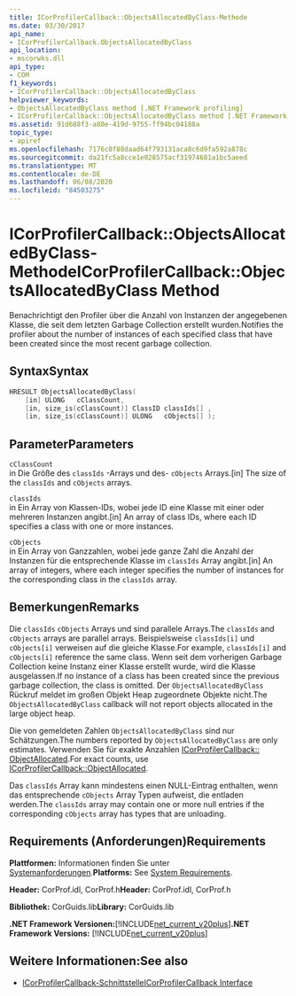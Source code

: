 ```yaml
---
title: ICorProfilerCallback::ObjectsAllocatedByClass-Methode
ms.date: 03/30/2017
api_name:
- ICorProfilerCallback.ObjectsAllocatedByClass
api_location:
- mscorwks.dll
api_type:
- COM
f1_keywords:
- ICorProfilerCallback::ObjectsAllocatedByClass
helpviewer_keywords:
- ObjectsAllocatedByClass method [.NET Framework profiling]
- ICorProfilerCallback::ObjectsAllocatedByClass method [.NET Framework profiling]
ms.assetid: 91d688f3-a80e-419d-9755-ff94bc04188a
topic_type:
- apiref
ms.openlocfilehash: 7176c0f88daad64f793131aca8c6d9fa592a878c
ms.sourcegitcommit: da21fc5a8cce1e028575acf31974681a1bc5aeed
ms.translationtype: MT
ms.contentlocale: de-DE
ms.lasthandoff: 06/08/2020
ms.locfileid: "84503275"
---
```

# <a name="icorprofilercallbackobjectsallocatedbyclass-method"></a><span data-ttu-id="cf817-102">ICorProfilerCallback::ObjectsAllocatedByClass-Methode</span><span class="sxs-lookup"><span data-stu-id="cf817-102">ICorProfilerCallback::ObjectsAllocatedByClass Method</span></span>
<span data-ttu-id="cf817-103">Benachrichtigt den Profiler über die Anzahl von Instanzen der angegebenen Klasse, die seit dem letzten Garbage Collection erstellt wurden.</span><span class="sxs-lookup"><span data-stu-id="cf817-103">Notifies the profiler about the number of instances of each specified class that have been created since the most recent garbage collection.</span></span>  
  
## <a name="syntax"></a><span data-ttu-id="cf817-104">Syntax</span><span class="sxs-lookup"><span data-stu-id="cf817-104">Syntax</span></span>  
  
```cpp  
HRESULT ObjectsAllocatedByClass(  
    [in] ULONG   cClassCount,  
    [in, size_is(cClassCount)] ClassID classIds[] ,  
    [in, size_is(cClassCount)] ULONG   cObjects[] );  
```  
  
## <a name="parameters"></a><span data-ttu-id="cf817-105">Parameter</span><span class="sxs-lookup"><span data-stu-id="cf817-105">Parameters</span></span>  
 `cClassCount`  
 <span data-ttu-id="cf817-106">in Die Größe des `classIds` -Arrays und des- `cObjects` Arrays.</span><span class="sxs-lookup"><span data-stu-id="cf817-106">[in] The size of the `classIds` and `cObjects` arrays.</span></span>  
  
 `classIds`  
 <span data-ttu-id="cf817-107">in Ein Array von Klassen-IDs, wobei jede ID eine Klasse mit einer oder mehreren Instanzen angibt.</span><span class="sxs-lookup"><span data-stu-id="cf817-107">[in] An array of class IDs, where each ID specifies a class with one or more instances.</span></span>  
  
 `cObjects`  
 <span data-ttu-id="cf817-108">in Ein Array von Ganzzahlen, wobei jede ganze Zahl die Anzahl der Instanzen für die entsprechende Klasse im `classIds` Array angibt.</span><span class="sxs-lookup"><span data-stu-id="cf817-108">[in] An array of integers, where each integer specifies the number of instances for the corresponding class in the `classIds` array.</span></span>  
  
## <a name="remarks"></a><span data-ttu-id="cf817-109">Bemerkungen</span><span class="sxs-lookup"><span data-stu-id="cf817-109">Remarks</span></span>  
 <span data-ttu-id="cf817-110">Die `classIds` `cObjects` Arrays und sind parallele Arrays.</span><span class="sxs-lookup"><span data-stu-id="cf817-110">The `classIds` and `cObjects` arrays are parallel arrays.</span></span> <span data-ttu-id="cf817-111">Beispielsweise `classIds[i]` und `cObjects[i]` verweisen auf die gleiche Klasse.</span><span class="sxs-lookup"><span data-stu-id="cf817-111">For example, `classIds[i]` and `cObjects[i]` reference the same class.</span></span> <span data-ttu-id="cf817-112">Wenn seit dem vorherigen Garbage Collection keine Instanz einer Klasse erstellt wurde, wird die Klasse ausgelassen.</span><span class="sxs-lookup"><span data-stu-id="cf817-112">If no instance of a class has been created since the previous garbage collection, the class is omitted.</span></span> <span data-ttu-id="cf817-113">Der `ObjectsAllocatedByClass` Rückruf meldet im großen Objekt Heap zugeordnete Objekte nicht.</span><span class="sxs-lookup"><span data-stu-id="cf817-113">The `ObjectsAllocatedByClass` callback will not report objects allocated in the large object heap.</span></span>  
  
 <span data-ttu-id="cf817-114">Die von gemeldeten Zahlen `ObjectsAllocatedByClass` sind nur Schätzungen.</span><span class="sxs-lookup"><span data-stu-id="cf817-114">The numbers reported by `ObjectsAllocatedByClass` are only estimates.</span></span> <span data-ttu-id="cf817-115">Verwenden Sie für exakte Anzahlen [ICorProfilerCallback:: ObjectAllocated](icorprofilercallback-objectallocated-method.md).</span><span class="sxs-lookup"><span data-stu-id="cf817-115">For exact counts, use [ICorProfilerCallback::ObjectAllocated](icorprofilercallback-objectallocated-method.md).</span></span>  
  
 <span data-ttu-id="cf817-116">Das `classIds` Array kann mindestens einen NULL-Eintrag enthalten, wenn das entsprechende `cObjects` Array Typen aufweist, die entladen werden.</span><span class="sxs-lookup"><span data-stu-id="cf817-116">The `classIds` array may contain one or more null entries if the corresponding `cObjects` array has types that are unloading.</span></span>  
  
## <a name="requirements"></a><span data-ttu-id="cf817-117">Requirements (Anforderungen)</span><span class="sxs-lookup"><span data-stu-id="cf817-117">Requirements</span></span>  
 <span data-ttu-id="cf817-118">**Plattformen:** Informationen finden Sie unter [Systemanforderungen](../../get-started/system-requirements.md).</span><span class="sxs-lookup"><span data-stu-id="cf817-118">**Platforms:** See [System Requirements](../../get-started/system-requirements.md).</span></span>  
  
 <span data-ttu-id="cf817-119">**Header:** CorProf.idl, CorProf.h</span><span class="sxs-lookup"><span data-stu-id="cf817-119">**Header:** CorProf.idl, CorProf.h</span></span>  
  
 <span data-ttu-id="cf817-120">**Bibliothek:** CorGuids.lib</span><span class="sxs-lookup"><span data-stu-id="cf817-120">**Library:** CorGuids.lib</span></span>  
  
 <span data-ttu-id="cf817-121">**.NET Framework Versionen:**[!INCLUDE[net_current_v20plus](../../../../includes/net-current-v20plus-md.md)]</span><span class="sxs-lookup"><span data-stu-id="cf817-121">**.NET Framework Versions:** [!INCLUDE[net_current_v20plus](../../../../includes/net-current-v20plus-md.md)]</span></span>  
  
## <a name="see-also"></a><span data-ttu-id="cf817-122">Weitere Informationen:</span><span class="sxs-lookup"><span data-stu-id="cf817-122">See also</span></span>

- [<span data-ttu-id="cf817-123">ICorProfilerCallback-Schnittstelle</span><span class="sxs-lookup"><span data-stu-id="cf817-123">ICorProfilerCallback Interface</span></span>](icorprofilercallback-interface.md)
